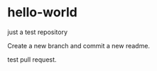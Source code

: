 # hello-world
just a test repository

Create a new branch and commit a new readme.

test pull request.

>>>>>>>>


